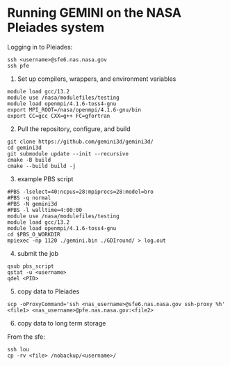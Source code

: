 # Running GEMINI on the NASA Pleiades system

Logging in to Pleiades:

```
ssh <username>@sfe6.nas.nasa.gov
ssh pfe
```


1. Set up compilers, wrappers, and environment variables

```
module load gcc/13.2
module use /nasa/modulefiles/testing
module load openmpi/4.1.6-toss4-gnu
export MPI_ROOT=/nasa/openmpi/4.1.6-gnu/bin
export CC=gcc CXX=g++ FC=gfortran
```

2. Pull the repository, configure, and build

```
git clone https://github.com/gemini3d/gemini3d/
cd gemini3d
git submodule update --init --recursive
cmake -B build
cmake --build build -j
```

3. example PBS script

```
#PBS -lselect=40:ncpus=28:mpiprocs=28:model=bro
#PBS -q normal
#PBS -N gemini3d
#PBS -l walltime=4:00:00
module use /nasa/modulefiles/testing
module load gcc/13.2
module load openmpi/4.1.6-toss4-gnu
cd $PBS_O_WORKDIR
mpiexec -np 1120 ./gemini.bin ./GDIround/ > log.out
```

4. submit the job

```
qsub pbs_script
qstat -u <username>
qdel <PID>
```

5. copy data to Pleiades

```
scp -oProxyCommand='ssh <nas_username>@sfe6.nas.nasa.gov ssh-proxy %h' <file1> <nas_username>@pfe.nas.nasa.gov:<file2>
```

6. copy data to long term storage

From the sfe:

```
ssh lou
cp -rv <file> /nobackup/<username>/
```
